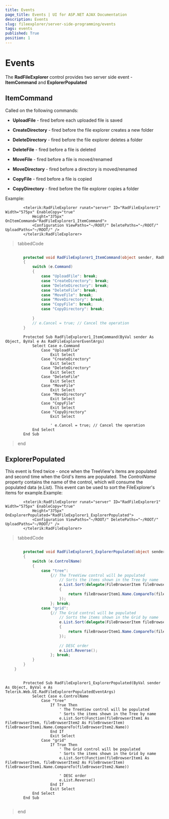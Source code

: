 ```yaml
---
title: Events
page_title: Events | UI for ASP.NET AJAX Documentation
description: Events
slug: fileexplorer/server-side-programming/events
tags: events
published: True
position: 1
---
```


# Events



The __RadFileExplorer__ control provides two server side event - __ItemCommand__ and __ExplorerPopulated__

## ItemCommand

Called on the following commands:

* __UploadFile__ - fired before each uploaded file is saved

* __CreateDirectory__ - fired before the file explorer creates a new folder

* __DeleteDirectory__ - fired before the file explorer deletes a folder

* __DeleteFile__ - fired before a file is deleted

* __MoveFile__ - fired before a file is moved/renamed

* __MoveDirectory__ - fired before a directory is moved/renamed

* __CopyFile__ - fired before a file is copied

* __CopyDirectory__ - fired before the file explorer copies a folder

Example:



````ASPNET
	    <telerik:RadFileExplorer runat="server" ID="RadFileExplorer1" Width="575px" EnableCopy="true"
	        Height="375px" OnItemCommand="RadFileExplorer1_ItemCommand">
	        <Configuration ViewPaths="~/ROOT/" DeletePaths="~/ROOT/" UploadPaths="~/ROOT/" />
	    </telerik:RadFileExplorer>
````



>tabbedCode

````C#
	
		protected void RadFileExplorer1_ItemCommand(object sender, RadFileExplorerEventArgs e)
		{
			switch (e.Command)
			{
				case "UploadFile": break;
				case "CreateDirectory": break;
				case "DeleteDirectory": break;
				case "DeleteFile": break;
				case "MoveFile": break;
				case "MoveDirectory": break;
				case "CopyFile": break;
				case "CopyDirectory": break;
				
			}
			// e.Cancel = true; // Cancel the operation
		}
````



````VB.NET
	    Protected Sub RadFileExplorer1_ItemCommand(ByVal sender As Object, ByVal e As RadFileExplorerEventArgs)
	        Select Case e.Command
	            Case "UploadFile"
	                Exit Select
	            Case "CreateDirectory"
	                Exit Select
	            Case "DeleteDirectory"
	                Exit Select
	            Case "DeleteFile"
	                Exit Select
	            Case "MoveFile"
					Exit Select
				Case "MoveDirectory"
					Exit Select
				Case "CopyFile"
					Exit Select
				Case "CopyDirectory"
					Exit Select
	
					' e.Cancel = true; // Cancel the operation
			End Select
	    End Sub
````


>end

## ExplorerPopulated

This event is fired twice - once when the TreeView's items are populated and second time when the Grid's items are populated. The *ControlName* property contains the name of the control, which will consume the populated data (e.List). This event can be used to sort the FileExplorer's items for example.Example:

````ASPNET
	    <telerik:RadFileExplorer runat="server" ID="RadFileExplorer1" Width="575px" EnableCopy="true"
	        Height="375px" OnExplorerPopulated="RadFileExplorer1_ExplorerPopulated">
	        <Configuration ViewPaths="~/ROOT/" DeletePaths="~/ROOT/" UploadPaths="~/ROOT/" />
	    </telerik:RadFileExplorer>
````



>tabbedCode

````C#
	
		protected void RadFileExplorer1_ExplorerPopulated(object sender, Telerik.Web.UI.RadFileExplorerPopulatedEventArgs e)
		{
			switch (e.ControlName)
			{
				case "tree":
					{// The TreeView control will be populated
						// Sorts the items shown in the Tree by name
						e.List.Sort(delegate(FileBrowserItem fileBrowserItem1, FileBrowserItem fileBrowserItem2)
						{
							return fileBrowserItem1.Name.CompareTo(fileBrowserItem2.Name);
						});
					}; break;
				case "grid":
					{// The Grid control will be populated
						// Sorts the items shown in the Grid by name
						e.List.Sort(delegate(FileBrowserItem fileBrowserItem1, FileBrowserItem fileBrowserItem2)
						{
							return fileBrowserItem1.Name.CompareTo(fileBrowserItem2.Name);
						});
	
						// DESC order
						e.List.Reverse();
					}; break;
			}
		}
	}
	
````



````VB.NET
	    Protected Sub RadFileExplorer1_ExplorerPopulated(ByVal sender As Object, ByVal e As Telerik.Web.UI.RadFileExplorerPopulatedEventArgs)
	        Select Case e.ControlName
	            Case "tree"
	                If True Then
	                    ' The TreeView control will be populated
	                    ' Sorts the items shown in the Tree by name
	                    e.List.Sort(Function(fileBrowserItem1 As FileBrowserItem, fileBrowserItem2 As FileBrowserItem) fileBrowserItem1.Name.CompareTo(fileBrowserItem2.Name))
	                End If
	                Exit Select
	            Case "grid"
	                If True Then
	                    ' The Grid control will be populated
	                    ' Sorts the items shown in the Grid by name
	                    e.List.Sort(Function(fileBrowserItem1 As FileBrowserItem, fileBrowserItem2 As FileBrowserItem) fileBrowserItem1.Name.CompareTo(fileBrowserItem2.Name))
	
	                    ' DESC order
	                    e.List.Reverse()
	                End If
	                Exit Select
	        End Select
	    End Sub
	
````


>end

